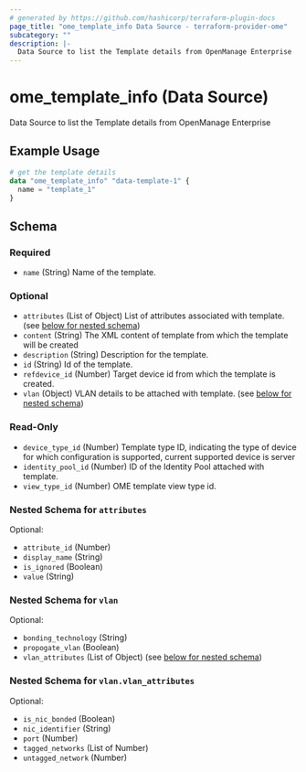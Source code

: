 ```yaml
---
# generated by https://github.com/hashicorp/terraform-plugin-docs
page_title: "ome_template_info Data Source - terraform-provider-ome"
subcategory: ""
description: |-
  Data Source to list the Template details from OpenManage Enterprise
---
```


# ome_template_info (Data Source)

Data Source to list the Template details from OpenManage Enterprise

## Example Usage

```terraform
# get the template details 
data "ome_template_info" "data-template-1" {
  name = "template_1"
}
```

<!-- schema generated by tfplugindocs -->
## Schema

### Required

- `name` (String) Name of the template.

### Optional

- `attributes` (List of Object) List of attributes associated with template. (see [below for nested schema](#nestedatt--attributes))
- `content` (String) The XML content of template from which the template will be created
- `description` (String) Description for the template.
- `id` (String) Id of the template.
- `refdevice_id` (Number) Target device id from which the template is created.
- `vlan` (Object) VLAN details to be attached with template. (see [below for nested schema](#nestedatt--vlan))

### Read-Only

- `device_type_id` (Number) Template type ID, indicating the type of device for which configuration is supported, current supported device is server
- `identity_pool_id` (Number) ID of the Identity Pool attached with template.
- `view_type_id` (Number) OME template view type id.

<a id="nestedatt--attributes"></a>
### Nested Schema for `attributes`

Optional:

- `attribute_id` (Number)
- `display_name` (String)
- `is_ignored` (Boolean)
- `value` (String)


<a id="nestedatt--vlan"></a>
### Nested Schema for `vlan`

Optional:

- `bonding_technology` (String)
- `propogate_vlan` (Boolean)
- `vlan_attributes` (List of Object) (see [below for nested schema](#nestedobjatt--vlan--vlan_attributes))

<a id="nestedobjatt--vlan--vlan_attributes"></a>
### Nested Schema for `vlan.vlan_attributes`

Optional:

- `is_nic_bonded` (Boolean)
- `nic_identifier` (String)
- `port` (Number)
- `tagged_networks` (List of Number)
- `untagged_network` (Number)


